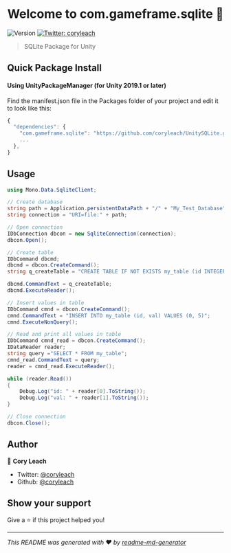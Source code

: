 <h1 align="center">Welcome to com.gameframe.sqlite 👋</h1>
<p>
  <img alt="Version" src="https://img.shields.io/badge/version-1.0.0-blue.svg?cacheSeconds=2592000" />
  <a href="https://twitter.com/coryleach">
    <img alt="Twitter: coryleach" src="https://img.shields.io/twitter/follow/coryleach.svg?style=social" target="_blank" />
  </a>
</p>

> SQLite Package for Unity</br>

## Quick Package Install

#### Using UnityPackageManager (for Unity 2019.1 or later)

Find the manifest.json file in the Packages folder of your project and edit it to look like this:
```js
{
  "dependencies": {
    "com.gameframe.sqlite": "https://github.com/coryleach/UnitySQLite.git#1.0.0",
    ...
  },
}
```

## Usage

```c#
using Mono.Data.SqliteClient;

// Create database
string path = Application.persistentDataPath + "/" + "My_Test_Database";
string connection = "URI=file:" + path;

// Open connection
IDbConnection dbcon = new SqliteConnection(connection);
dbcon.Open();

// Create table
IDbCommand dbcmd;
dbcmd = dbcon.CreateCommand();
string q_createTable = "CREATE TABLE IF NOT EXISTS my_table (id INTEGER PRIMARY KEY, val INTEGER )";

dbcmd.CommandText = q_createTable;
dbcmd.ExecuteReader();

// Insert values in table
IDbCommand cmnd = dbcon.CreateCommand();
cmnd.CommandText = "INSERT INTO my_table (id, val) VALUES (0, 5)";
cmnd.ExecuteNonQuery();

// Read and print all values in table
IDbCommand cmnd_read = dbcon.CreateCommand();
IDataReader reader;
string query ="SELECT * FROM my_table";
cmnd_read.CommandText = query;
reader = cmnd_read.ExecuteReader();

while (reader.Read())
{
    Debug.Log("id: " + reader[0].ToString());
    Debug.Log("val: " + reader[1].ToString());
}

// Close connection
dbcon.Close();
```

## Author

👤 **Cory Leach**

* Twitter: [@coryleach](https://twitter.com/coryleach)
* Github: [@coryleach](https://github.com/coryleach)

## Show your support

Give a ⭐️ if this project helped you!

***
_This README was generated with ❤️ by [readme-md-generator](https://github.com/kefranabg/readme-md-generator)_
